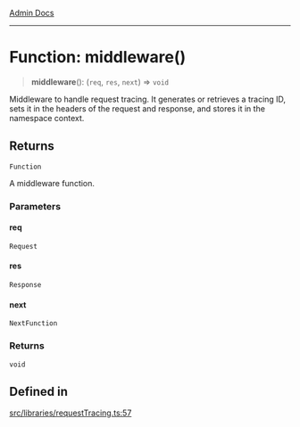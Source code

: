 [Admin Docs](/)

***

# Function: middleware()

> **middleware**(): (`req`, `res`, `next`) => `void`

Middleware to handle request tracing. It generates or retrieves a tracing ID,
sets it in the headers of the request and response, and stores it in the namespace context.

## Returns

`Function`

A middleware function.

### Parameters

#### req

`Request`

#### res

`Response`

#### next

`NextFunction`

### Returns

`void`

## Defined in

[src/libraries/requestTracing.ts:57](https://github.com/Suyash878/talawa-api/blob/cfd688207611ba245c99edd8dbaccb2cdbf6a043/src/libraries/requestTracing.ts#L57)
